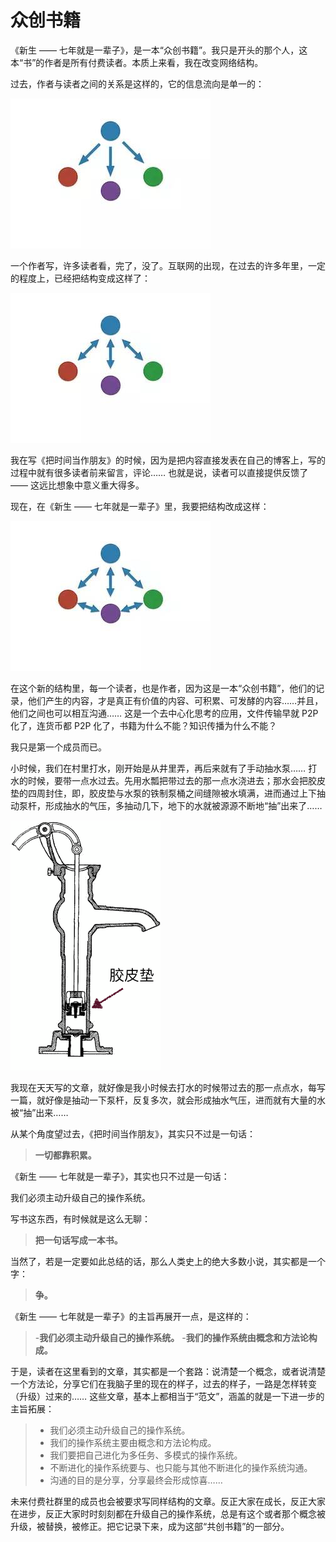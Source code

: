 # 众创书籍
 
 《新生 —— 七年就是一辈子》，是一本“众创书籍”。我只是开头的那个人，这本“书”的作者是所有付费读者。本质上来看，我在改变网络结构。
 
 过去，作者与读者之间的关系是这样的，它的信息流向是单一的：
 
 ![](images/network1.jpg)
 
 一个作者写，许多读者看，完了，没了。互联网的出现，在过去的许多年里，一定的程度上，已经把结构变成这样了：
 
 ![](images/network2.jpg)
 
 
 我在写《把时间当作朋友》的时候，因为是把内容直接发表在自己的博客上，写的过程中就有很多读者前来留言，评论…… 也就是说，读者可以直接提供反馈了 —— 这远比想象中意义重大得多。
 
 现在，在《新生 —— 七年就是一辈子》里，我要把结构改成这样：
 
 ![](images/network3.jpg)
 
 在这个新的结构里，每一个读者，也是作者，因为这是一本“众创书籍”，他们的记录，他们产生的内容，才是真正有价值的内容、可积累、可发酵的内容……并且，他们之间也可以相互沟通…… 这是一个去中心化思考的应用，文件传输早就 P2P 化了，连货币都 P2P 化了，书籍为什么不能？知识传播为什么不能？
 
 我只是第一个成员而已。
 
 小时候，我们在村里打水，刚开始是从井里弄，再后来就有了手动抽水泵…… 打水的时候，要带一点水过去。先用水瓢把带过去的那一点水浇进去；那水会把胶皮垫的四周封住，即，胶皮垫与水泵的铁制泵桶之间缝隙被水填满，进而通过上下抽动泵杆，形成抽水的气压，多抽动几下，地下的水就被源源不断地“抽”出来了……
 
 ![](images/first-water-well.png)
 
 我现在天天写的文章，就好像是我小时候去打水的时候带过去的那一点点水，每写一篇，就好像是抽动一下泵杆，反复多次，就会形成抽水气压，进而就有大量的水被“抽”出来……
 
 从某个角度望过去，《把时间当作朋友》，其实只不过是一句话：
 
 >**一切都靠积累。** 
 
 《新生 —— 七年就是一辈子》，其实也只不过是一句话：
 
 我们必须主动升级自己的操作系统。
 
 写书这东西，有时候就是这么无聊：
 
 >**把一句话写成一本书。** 
 
 当然了，若是一定要如此总结的话，那么人类史上的绝大多数小说，其实都是一个字：
 
 >**争。** 
 
 《新生 —— 七年就是一辈子》的主旨再展开一点，是这样的：
 
 > -**我们必须主动升级自己的操作系统。** 
 > -**我们的操作系统由概念和方法论构成。** 
 
 于是，读者在这里看到的文章，其实都是一个套路：说清楚一个概念，或者说清楚一个方法论，分享它们在我脑子里的现在的样子，过去的样子，一路是怎样转变（升级）过来的…… 这些文章，基本上都相当于“范文”，涵盖的就是一下进一步的主旨拓展：
 
 > - 我们必须主动升级自己的操作系统。
 > - 我们的操作系统主要由概念和方法论构成。
 > - 我们要把自己进化为多任务、多模式的操作系统。
 > - 不断进化的操作系统要与、也只能与其他不断进化的操作系统沟通。
 > - 沟通的目的是分享，分享最终会形成惊喜……
 
 未来付费社群里的成员也会被要求写同样结构的文章。反正大家在成长，反正大家在进步，反正大家时时刻刻都在升级自己的操作系统，总是有这个或者那个概念被升级，被替换，被修正。把它记录下来，成为这部“共创书籍”的一部分。
 